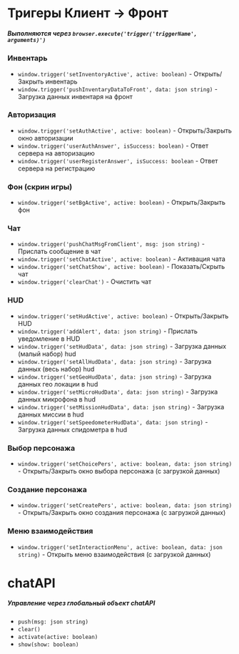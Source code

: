 # Тригеры **Клиент -> Фронт**

##### Выполняются через `browser.execute('trigger('triggerName', arguments)')`

### Инвентарь

- `window.trigger('setInventoryActive', active: boolean)` - Открыть/Закрыть инвентарь
- `window.trigger('pushInventaryDataToFront', data: json string)` - Загрузка данных инвентаря на фронт

### Авторизация

- `window.trigger('setAuthActive', active: boolean)` - Открыть/Закрыть окно авторизации
- `window.trigger('userAuthAnswer', isSuccess: boolean)` - Ответ сервера на авторизацию
- `window.trigger('userRegisterAnswer', isSuccess: boolean` - Ответ сервера на регистрацию

### Фон (скрин игры)

- `window.trigger('setBgActive', active: boolean)` - Открыть/Закрыть фон

### Чат

- `window.trigger('pushChatMsgFromClient', msg: json string)` - Прислать сообщение в чат
- `window.trigger('setChatActive', active: boolean)` - Активация чата
- `window.trigger('setChatShow', active: boolean)` - Показать/Скрыть чат
- `window.trigger('clearChat')` - Очистить чат

### HUD

- `window.trigger('setHudActive', active: boolean)` - Открыть/Закрыть HUD
- `window.trigger('addAlert', data: json string)` - Прислать уведомление в HUD
- `window.trigger('setHudData', data: json string)` - Загрузка данных (малый набор) hud
- `window.trigger('setAllHudData', data: json string)` - Загрузка данных (весь набор) hud
- `window.trigger('setGeoHudData', data: json string)` - Загрузка данных гео локации в hud
- `window.trigger('setMicroHudData', data: json string)` - Загрузка данных микрофона в hud
- `window.trigger('setMissionHudData', data: json string)` - Загрузка данных миссии в hud
- `window.trigger('setSpeedometerHudData', data: json string)` - Загрузка данных спидометра в hud

### Выбор персонажа

- `window.trigger('setChoicePers', active: boolean, data: json string)` - Открыть/Закрыть окно выбора персонажа (c загрузкой данных)

### Создание персонажа

- `window.trigger('setCreatePers', active: boolean, data: json string)` - Открыть/Закрыть окно создания персонажа (c загрузкой данных)

### Меню взаимодействия

- `window.trigger('setInteractionMenu', active: boolean, data: json string)` - Открыть меню взаимодействия (с загрузкой данных)

# chatAPI

##### Управление через глобальный объект chatAPI

- `push(msg: json string)`
- `clear()`
- `activate(active: boolean)`
- `show(show: boolean)`
